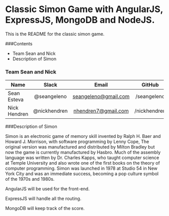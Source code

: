 # Classic Simon Game with AngularJS, ExpressJS, MongoDB and NodeJS.

This is the README for the classic simon game.

###Contents

- Team Sean and Nick
- Description of Simon


### Team Sean and Nick

| Name               | Slack               | Email                    | GitHub       |
|--------------------|:-------------------:|:------------------------:|:------------:|
| Sean Esteva        | @seangeleno         | seangeleno@gmail.com     | /seangeleno  |
| Nick Hendren       | @nickhendren        | nhendren7@gmail.com      | /nickhendren |

###Description of Simon

Simon is an electronic game of memory skill invented by Ralph H. Baer and Howard J. Morrison, with software programming by Lenny Cope, The original version was manufactured and distributed by Milton Bradley but now the game is currently manufactured by Hasbro. Much of the assembly language was written by Dr. Charles Kapps, who taught computer science at Temple University and also wrote one of the first books on the theory of computer programming. Simon was launched in 1978 at Studio 54 in New York City and was an immediate success, becoming a pop culture symbol of the 1970s and 1980s.

AngularJS will be used for the front-end.

ExpressJS will handle all the routing.

MongoDB will keep track of the score.
